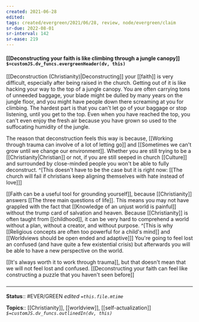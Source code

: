 ```yaml
---
created: 2021-06-28
edited: 
tags: created/evergreen/2021/06/28, review, node/evergreen/claim
sr-due: 2022-08-01
sr-interval: 142
sr-ease: 219
---
```


#### [[Deconstructing your faith is like climbing through a jungle canopy]] `$=customJS.dv_funcs.evergreenHeader(dv, this)`

[[Deconstruction (Christianity)|Deconstructing]] your [[faith]] is very difficult, especially after being raised in the church. Getting out of it is like hacking your way to the top of a jungle canopy. You are often carrying tons of unneeded baggage, your blade might be dulled by many years on the jungle floor, and you might have people down there screaming at you for climbing. The hardest part is that you can't let go of your baggage or stop listening, until you get to the top. Even when you have reached the top, you can't even enjoy the fresh air because you have grown so used to the suffocating humidity of the jungle.

The reason that deconstruction feels this way is because,
[[Working through trauma can involve of a lot of letting go]]
and [[Sometimes we can't grow until we change our environment]]. Whether you are still trying to be a [[Christianity|Christian]] or not, if you are still seeped in church [[Culture]] and surrounded by close-minded people you won't be able to fully deconstruct. 
^[This doesn't have to be the case but it is right now: [[The church will fail if christians keep aligning themselves with hate instead of love]]]

[[Faith can be a useful tool for grounding yourself]], because [[Christianity]] answers [[The three main questions of life]]. This means you may not have grappled with the fact that [[Knowledge of an unjust world is painful]] without the trump card of salvation and heaven.
Because [[Christianity]] is often taught from [[childhood]], 
it can be very hard to comprehend a world without a plan, without a creator, and without purpose. 
^[This is why [[Religious concepts are often too powerful for a child's mind]] and [[Worldviews should be open ended and adaptive]]]
You're going to feel lost an confused (and have quite a few existential crisis) but afterwards you will be able to have a new perspective on the world.

[[It's always worth it to work through trauma]], but that doesn't mean that we will not feel lost and confused. [[Deconstructing your faith can feel like constructing a puzzle that you haven't seen before]]

### <hr class="footnote"/>

**Status**:: #EVER/GREEN 
*edited `=this.file.mtime`*

**Topics**:: [[Christianity]], [[worldview]], [[self-actualization]]
*`$=customJS.dv_funcs.outlinedIn(dv, this)`*